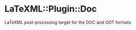 LaTeXML::Plugin::Doc
=======================

LaTeXML post-processing target for the DOC and ODT formats